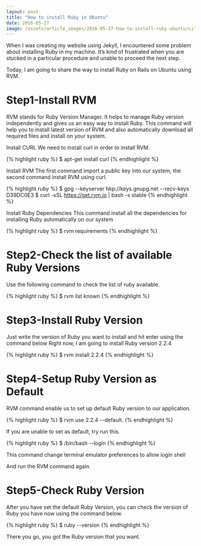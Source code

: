 ```yaml
---
layout: post
title: "How to install Ruby in Ubuntu"
date: 2016-05-27
image: /assets/article_images/2016-05-27-how-to-install-ruby-ubuntu/city.jpg
---
```

When I was creating my website using Jekyll, I encountered some problem about installing Ruby in my machine. It’s kind of frustrated when you are stucked in a particular procedure and unable to proceed the next step.

Today, I am going to share the way to install Ruby on Rails on Ubuntu using RVM.

# Step1-Install RVM

RVM stands for Ruby Version Manager. It helps to manage Ruby version independently and gives us an easy way to install Ruby. This command will help you to install latest version of RVM and also automatically download all required files and install on your system.

Install CURL
We need to install curl in order to install RVM.

{% highlight ruby %}
$ apt-get install curl
{% endhighlight %}

Install RVM
The first command import a public key into our system, the second command install RVM using curl.

{% highlight ruby %}
$ gpg --keyserver hkp://keys.gnupg.net --recv-keys D39DC0E3
$ curl -sSL https://get.rvm.io | bash -s stable
{% endhighlight %}

Install Ruby Dependencies
This command install all the dependencies for installing Ruby automatically on our system

{% highlight ruby %}
$ rvm requirements
{% endhighlight %}

# Step2-Check the list of available Ruby Versions

Use the following command to check the list of ruby available.

{% highlight ruby %}
$ rvm list known
{% endhighlight %}

# Step3-Install Ruby Version

Just write the version of Ruby you want to install and hit enter using the command below
Right now, I am going to install Ruby version 2.2.4

{% highlight ruby %}
$ rvm install 2.2.4
{% endhighlight %}

# Step4-Setup Ruby Version as Default

RVM command enable us to set up default Ruby version to our application.

{% highlight ruby %}
$ rvm use 2.2.4 --default.
{% endhighlight %}

If you are unable to set as default, try run this.

{% highlight ruby %}
$ /bin/bash --login
{% endhighlight %}

This command change terminal emulator preferences to allow login shell

And run the RVM command again.

# Step5-Check Ruby Version

After you have set the default Ruby Version, you can check the version of Ruby you have now using the command below.

{% highlight ruby %}
$ ruby --version
{% endhighlight %}

There you go, you got the Ruby version that you want.
